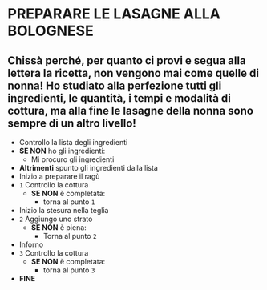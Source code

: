 # PREPARARE LE LASAGNE ALLA BOLOGNESE
## Chissà perché, per quanto ci provi e segua alla lettera la ricetta, non vengono mai come quelle di nonna! Ho studiato alla perfezione tutti gli ingredienti, le quantità, i tempi e modalità di cottura, ma alla fine le lasagne della nonna sono sempre di un altro livello!

- Controllo la lista degli ingredienti
- **SE NON** ho gli ingredienti:
    - Mi procuro gli ingredienti
- **Altrimenti** spunto gli ingredienti dalla lista
- Inizio a preparare il ragù
- `1` Controllo la cottura
  - **SE NON** è completata:
    - torna al punto `1`
- Inizio la stesura nella teglia
- `2` Aggiungo uno strato
  - **SE NON** è piena:
    - Torna al punto `2`
- Inforno
- `3` Controllo la cottura
  - **SE NON** è completata:
    - torna al punto `3`
- **FINE** 


